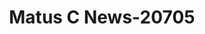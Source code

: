 ---
f_zip-code: 18651
f_state-code: PA
title: Matus C News-20705
f_phone: 570-779-4058
f_city-only: Plymouth
f_address: 39 East Main Street Plymouth
f_location-unique-id: '20705'
slug: matus-c-news-20705
updated-on: '2024-05-30T13:46:58.046Z'
created-on: '2024-05-30T13:36:59.803Z'
published-on: '2024-05-30T13:54:32.469Z'
f_city-state: cms/city/plymouth-pa.md
f_company: cms/company/matus-c-news.md
f_state: cms/state/pennsylvania.md
layout: '[payday-loan].html'
tags: payday-loan
---